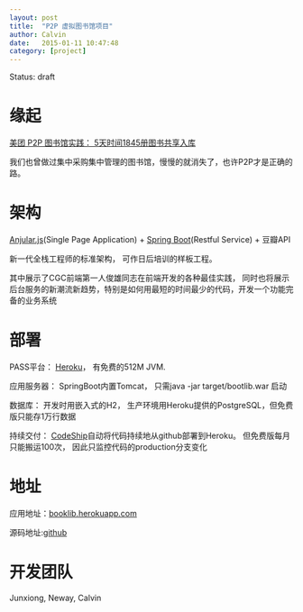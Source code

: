 ```yaml
---
layout: post
title:  "P2P 虚拟图书馆项目"
author: Calvin
date:   2015-01-11 10:47:48
category: [project]
---
```


Status: draft

# 缘起

[美团 P2P 图书馆实践： 5天时间1845册图书共享入库](http://tech.meituan.com/mt-library-introduce.html)

我们也曾做过集中采购集中管理的图书馆，慢慢的就消失了，也许P2P才是正确的路。

# 架构

[Anjular.js](https://angularjs.org/)(Single Page Application) + [Spring Boot](http://projects.spring.io/spring-boot/)(Restful Service) + 豆瓣API

新一代全栈工程师的标准架构， 可作日后培训的样板工程。

其中展示了CGC前端第一人俊雄同志在前端开发的各种最佳实践， 同时也将展示后台服务的新潮流新趋势，特别是如何用最短的时间最少的代码，开发一个功能完备的业务系统


# 部署

PASS平台： [Heroku](https://www.heroku.com)， 有免费的512M JVM.

应用服务器： SpringBoot内置Tomcat， 只需java -jar target/bootlib.war 启动

数据库： 开发时用嵌入式的H2， 生产环境用Heroku提供的PostgreSQL，但免费版只能存1万行数据

持续交付： [CodeShip](https://codeship.com)自动将代码持续地从github部署到Heroku。 但免费版每月只能搬运100次， 因此只监控代码的production分支变化

# 地址

应用地址：[booklib.herokuapp.com](http://booklib.herokuapp.com)

源码地址:[github](http://www.github.com/f5f6/booklib)

# 开发团队

Junxiong, Neway, Calvin
